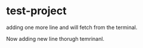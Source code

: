 # test-project


adding one more line and will fetch from the terminal.

Now adding new line thorugh temrinanl. 
